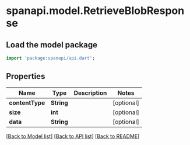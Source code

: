 # spanapi.model.RetrieveBlobResponse

## Load the model package
```dart
import 'package:spanapi/api.dart';
```

## Properties
Name | Type | Description | Notes
------------ | ------------- | ------------- | -------------
**contentType** | **String** |  | [optional] 
**size** | **int** |  | [optional] 
**data** | **String** |  | [optional] 

[[Back to Model list]](../README.md#documentation-for-models) [[Back to API list]](../README.md#documentation-for-api-endpoints) [[Back to README]](../README.md)


